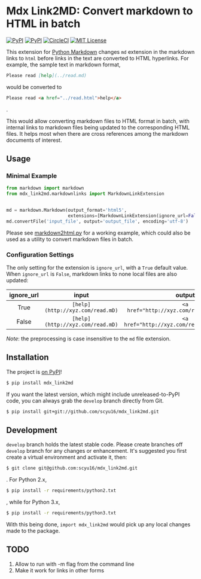 # Mdx Link2MD: Convert markdown to HTML in batch

[![PyPI](https://img.shields.io/pypi/v/mdx_link2md.svg)](https://pypi.org/project/mdx-link2md/)
[![PyPI](https://img.shields.io/pypi/pyversions/mdx_link2md.svg)](https://pypi.org/project/mdx-link2md/)
[![CircleCI](https://img.shields.io/circleci/project/github/scyu16/mdx_link2md/develop.svg)](https://circleci.com/gh/scyu16/mdx_link2md)
[![MIT License](http://img.shields.io/badge/license-MIT-yellow.svg)](https://opensource.org/licenses/MIT)

This extension for [Python Markdown](https://github.com/waylan/Python-Markdown)
changes `md` extension in the markdown links to `html` before links in the text 
are converted to HTML hyperlinks. For example, the sample text in markdown format,

```markdown
Please read [help](../read.md)
```

would be converted to
```html
Please read <a href="../read.html">help</a>
```
.

This would allow converting markdown files to HTML format in batch,
with internal links to markdown files being updated to the corresponding HTML files. It
helps most when there are cross references among the markdown documents of 
interest.

## Usage

### Minimal Example

```python
from markdown import markdown
from mdx_link2md.markdownlinks import MarkdownLinkExtension
 

md = markdown.Markdown(output_format='html5',
                       extensions=[MarkdownLinkExtension(ignore_url=False)])
md.convertFile('input_file', output='output_file', encoding='utf-8')

```
Please see [markdown2html.py](./examples/markdown2html.py) for a working example, which
could also be used as a utility to convert markdown files in batch. 

### Configuration Settings

The only setting for the extension is `ignore_url`, with a `True` default value.
When `ignore_url` is `False`, markdown links to none local files are also updated:

|ignore_url| input | output |
|:--------:| :-----: | :-------:|
|True      | ```[help](http://xyz.com/read.mD)```|```<a href="http://xyz.com/read.mD">help</a>```|
|False      | ```[help](http://xyz.com/read.mD)```|```<a href="http://xyz.com/read.html">help</a>```|

*Note*: the preprocessing is case insensitive to the `md` file extension.

## Installation

The project is [on PyPI](https://pypi.org/project/mdx-link2md/)!

```bash
$ pip install mdx_link2md
```

If you want the latest version, which might include unreleased-to-PyPI code,
you can always grab the `develop` branch directly from Git.

```bash
$ pip install git+git://github.com/scyu16/mdx_link2md.git
```

## Development

`develop` branch holds the latest stable code. Please create branches off `develop`
branch for any changes or enhancement. It's suggested you first create a virtual
environment and activate it, then:

```bash
$ git clone git@github.com:scyu16/mdx_link2md.git
```
. For Python 2.x,
```bash
$ pip install -r requirements/python2.txt
```
, while for Python 3.x,
```bash
$ pip install -r requirements/python3.txt
```

With this being done, `import mdx_link2md` would pick up any local changes made to
the package.

## TODO
1. Allow to run with -m flag from the command line
2. Make it work for links in other forms
